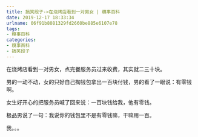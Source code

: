 ```yaml
---
title: 搞笑段子->在烧烤店看到一对男女 | 糗事百科
date: 2019-12-17 18:33:34
urlname: 06f91b8081329fd2660be885e6107e78
tags: 
- 糗事百科
categories:
- 糗事百科
- 搞笑段子
---
```

在烧烤店看到一对男女，点完餐服务员过来收费，其实就二三十块。

男的一动不动，女的只好自己掏钱包拿出一百块付钱，男的看了一眼说：有零钱啊。

女生好开心的把服务员喊了回来说：一百块钱给我，他有零钱。

极品男说了一句：我说你的钱包里不是有零钱嘛，干嘛用一百。

我。。。


